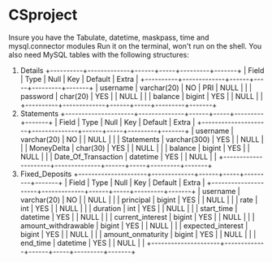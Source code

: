 # CSproject
Insure you have the Tabulate, datetime, maskpass, time and mysql.connector modules
Run it on the terminal, won't run on the shell.
You also need MySQL tables with the following structures:
1) Details
+----------+-------------+------+-----+---------+-------+
| Field    | Type        | Null | Key | Default | Extra |
+----------+-------------+------+-----+---------+-------+
| username | varchar(20) | NO   | PRI | NULL    |       |
| password | char(20)    | YES  |     | NULL    |       |
| balance  | bigint      | YES  |     | NULL    |       |
+----------+-------------+------+-----+---------+-------+
2) Statements
+---------------------+--------------+------+-----+---------+-------+
| Field               | Type         | Null | Key | Default | Extra |
+---------------------+--------------+------+-----+---------+-------+
| username            | varchar(20)  | NO   |     | NULL    |       |
| Statements          | varchar(300) | YES  |     | NULL    |       |
| MoneyDelta          | char(30)     | YES  |     | NULL    |       |
| balance             | bigint       | YES  |     | NULL    |       |
| Date_Of_Transaction | datetime     | YES  |     | NULL    |       |
+---------------------+--------------+------+-----+---------+-------+
3) Fixed_Deposits
+---------------------+-------------+------+-----+---------+-------+
| Field               | Type        | Null | Key | Default | Extra |
+---------------------+-------------+------+-----+---------+-------+
| username            | varchar(20) | NO   |     | NULL    |       |
| principal           | bigint      | YES  |     | NULL    |       |
| rate                | int         | YES  |     | NULL    |       |
| duration            | int         | YES  |     | NULL    |       |
| start_time          | datetime    | YES  |     | NULL    |       |
| current_interest    | bigint      | YES  |     | NULL    |       |
| amount_withdrawable | bigint      | YES  |     | NULL    |       |
| expected_interest   | bigint      | YES  |     | NULL    |       |
| amount_onmaturity   | bigint      | YES  |     | NULL    |       |
| end_time            | datetime    | YES  |     | NULL    |       |
+---------------------+-------------+------+-----+---------+-------+
